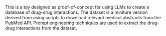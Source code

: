 This is a toy designed as proof-of-concept for using LLMs to create a database of drug-drug interactions.
The dataset is a miniture version derived from using scripts to download relevant medical abstracts from the PubMed API.
Prompt engineering techniques are used to extract the drug-drug interactions from the dataset.
